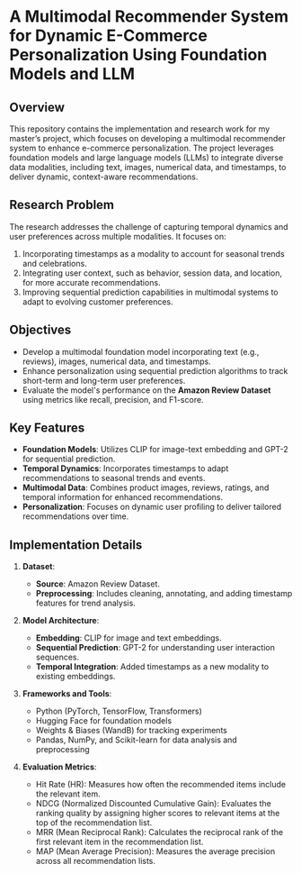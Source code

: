 
# **A Multimodal Recommender System for Dynamic E-Commerce Personalization Using Foundation Models and LLM**  

## **Overview**  
This repository contains the implementation and research work for my master’s project, which focuses on developing a multimodal recommender system to enhance e-commerce personalization. The project leverages foundation models and large language models (LLMs) to integrate diverse data modalities, including text, images, numerical data, and timestamps, to deliver dynamic, context-aware recommendations.

## **Research Problem**  
The research addresses the challenge of capturing temporal dynamics and user preferences across multiple modalities. It focuses on:  
1. Incorporating timestamps as a modality to account for seasonal trends and celebrations.  
2. Integrating user context, such as behavior, session data, and location, for more accurate recommendations.  
3. Improving sequential prediction capabilities in multimodal systems to adapt to evolving customer preferences.

## **Objectives**  
- Develop a multimodal foundation model incorporating text (e.g., reviews), images, numerical data, and timestamps.  
- Enhance personalization using sequential prediction algorithms to track short-term and long-term user preferences.  
- Evaluate the model's performance on the **Amazon Review Dataset** using metrics like recall, precision, and F1-score.  

## **Key Features**  
- **Foundation Models**: Utilizes CLIP for image-text embedding and GPT-2 for sequential prediction.  
- **Temporal Dynamics**: Incorporates timestamps to adapt recommendations to seasonal trends and events.  
- **Multimodal Data**: Combines product images, reviews, ratings, and temporal information for enhanced recommendations.  
- **Personalization**: Focuses on dynamic user profiling to deliver tailored recommendations over time.

## **Implementation Details**  
1. **Dataset**:  
   - **Source**: Amazon Review Dataset.  
   - **Preprocessing**: Includes cleaning, annotating, and adding timestamp features for trend analysis.  

2. **Model Architecture**:  
   - **Embedding**: CLIP for image and text embeddings.  
   - **Sequential Prediction**: GPT-2 for understanding user interaction sequences.  
   - **Temporal Integration**: Added timestamps as a new modality to existing embeddings.  

3. **Frameworks and Tools**:  
   - Python (PyTorch, TensorFlow, Transformers)  
   - Hugging Face for foundation models  
   - Weights & Biases (WandB) for tracking experiments  
   - Pandas, NumPy, and Scikit-learn for data analysis and preprocessing  

4. **Evaluation Metrics**:  
   - Hit Rate (HR): Measures how often the recommended items include the relevant item.  
   - NDCG (Normalized Discounted Cumulative Gain): Evaluates the ranking quality by assigning higher scores to relevant items at the top of the recommendation list.
   - MRR (Mean Reciprocal Rank): Calculates the reciprocal rank of the first relevant item in the recommendation list.
   - MAP (Mean Average Precision): Measures the average precision across all recommendation lists.
